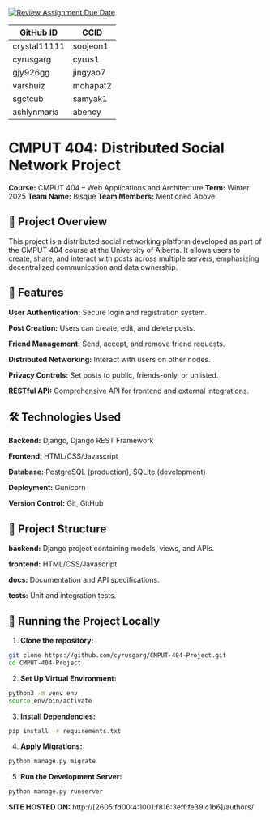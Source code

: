 [![Review Assignment Due Date](https://classroom.github.com/assets/deadline-readme-button-22041afd0340ce965d47ae6ef1cefeee28c7c493a6346c4f15d667ab976d596c.svg)](https://classroom.github.com/a/18vkNgfz)

| GitHub ID  | CCID |
| ------------- | ------------- |
| crystal11111  | soojeon1 |
| cyrusgarg | cyrus1  |
| gjy926gg  | jingyao7  |
| varshuiz  |  mohapat2 |
| sgctcub  | samyak1 |
| ashlynmaria  | abenoy |

# CMPUT 404: Distributed Social Network Project
**Course:** CMPUT 404 – Web Applications and Architecture
**Term:** Winter 2025
**Team Name:** Bisque
**Team Members:** Mentioned Above

## 📌 Project Overview
This project is a distributed social networking platform developed as part of the CMPUT 404 course at the University of Alberta. It allows users to create, share, and interact with posts across multiple servers, emphasizing decentralized communication and data ownership.

## 🚀 Features
**User Authentication:** Secure login and registration system.

**Post Creation:** Users can create, edit, and delete posts.

**Friend Management:** Send, accept, and remove friend requests.

**Distributed Networking:** Interact with users on other nodes.

**Privacy Controls:** Set posts to public, friends-only, or unlisted.

**RESTful API:** Comprehensive API for frontend and external integrations.

## 🛠️ Technologies Used
**Backend:** Django, Django REST Framework

**Frontend:** HTML/CSS/Javascript

**Database:** PostgreSQL (production), SQLite (development)

**Deployment:** Gunicorn

**Version Control:** Git, GitHub

## 📂 Project Structure
**backend:** Django project containing models, views, and APIs.

**frontend:** HTML/CSS/Javascript

**docs:** Documentation and API specifications.

**tests:** Unit and integration tests.


## 🧪 Running the Project Locally
1. **Clone the repository:**
```bash
git clone https://github.com/cyrusgarg/CMPUT-404-Project.git
cd CMPUT-404-Project
```
2. **Set Up Virtual Environment:**

```bash
python3 -m venv env
source env/bin/activate
```
3. **Install Dependencies:**

```bash
pip install -r requirements.txt
```
4. **Apply Migrations:**

```bash
python manage.py migrate
```
5. **Run the Development Server:**

```bash
python manage.py runserver
```
**SITE HOSTED ON:**
http://[2605:fd00:4:1001:f816:3eff:fe39:c1b6]/authors/
